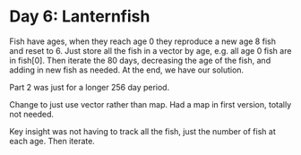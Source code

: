 # Day 6: Lanternfish

Fish have ages, when they reach age 0 they reproduce a new age 8 fish and reset to 6. Just store all the fish in a vector by age, e.g. all age 0 fish are in fish[0]. Then iterate the 80 days, decreasing the age of the fish, and adding in new fish as needed. At the end, we have our solution.

Part 2 was just for a longer 256 day period.

Change to just use vector rather than map. Had a map in first version, totally not needed.

Key insight was not having to track all the fish, just the number of fish at each age. Then iterate.